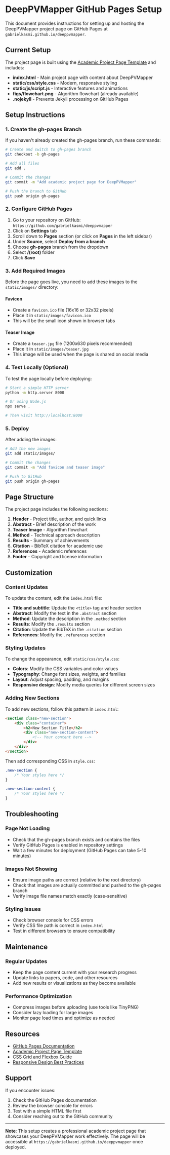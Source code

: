 # DeepPVMapper GitHub Pages Setup

This document provides instructions for setting up and hosting the DeepPVMapper project page on GitHub Pages at `gabrielkasmi.github.io/deeppvmapper`.

## Current Setup

The project page is built using the [Academic Project Page Template](https://github.com/eliahuhorwitz/Academic-project-page-template) and includes:

- **index.html** - Main project page with content about DeepPVMapper
- **static/css/style.css** - Modern, responsive styling
- **static/js/script.js** - Interactive features and animations
- **figs/flowchart.png** - Algorithm flowchart (already available)
- **.nojekyll** - Prevents Jekyll processing on GitHub Pages

## Setup Instructions

### 1. Create the gh-pages Branch

If you haven't already created the gh-pages branch, run these commands:

```bash
# Create and switch to gh-pages branch
git checkout -b gh-pages

# Add all files
git add .

# Commit the changes
git commit -m "Add academic project page for DeepPVMapper"

# Push the branch to GitHub
git push origin gh-pages
```

### 2. Configure GitHub Pages

1. Go to your repository on GitHub: `https://github.com/gabrielkasmi/deeppvmapper`
2. Click on **Settings** tab
3. Scroll down to **Pages** section (or click on **Pages** in the left sidebar)
4. Under **Source**, select **Deploy from a branch**
5. Choose **gh-pages** branch from the dropdown
6. Select **/(root)** folder
7. Click **Save**

### 3. Add Required Images

Before the page goes live, you need to add these images to the `static/images/` directory:

#### Favicon
- Create a `favicon.ico` file (16x16 or 32x32 pixels)
- Place it in `static/images/favicon.ico`
- This will be the small icon shown in browser tabs

#### Teaser Image
- Create a `teaser.jpg` file (1200x630 pixels recommended)
- Place it in `static/images/teaser.jpg`
- This image will be used when the page is shared on social media

### 4. Test Locally (Optional)

To test the page locally before deploying:

```bash
# Start a simple HTTP server
python -m http.server 8000

# Or using Node.js
npx serve .

# Then visit http://localhost:8000
```

### 5. Deploy

After adding the images:

```bash
# Add the new images
git add static/images/

# Commit the changes
git commit -m "Add favicon and teaser image"

# Push to GitHub
git push origin gh-pages
```

## Page Structure

The project page includes the following sections:

1. **Header** - Project title, author, and quick links
2. **Abstract** - Brief description of the work
3. **Teaser Image** - Algorithm flowchart
4. **Method** - Technical approach description
5. **Results** - Summary of achievements
6. **Citation** - BibTeX citation for academic use
7. **References** - Academic references
8. **Footer** - Copyright and license information

## Customization

### Content Updates

To update the content, edit the `index.html` file:

- **Title and subtitle**: Update the `<title>` tag and header section
- **Abstract**: Modify the text in the `.abstract` section
- **Method**: Update the description in the `.method` section
- **Results**: Modify the `.results` section
- **Citation**: Update the BibTeX in the `.citation` section
- **References**: Modify the `.references` section

### Styling Updates

To change the appearance, edit `static/css/style.css`:

- **Colors**: Modify the CSS variables and color values
- **Typography**: Change font sizes, weights, and families
- **Layout**: Adjust spacing, padding, and margins
- **Responsive design**: Modify media queries for different screen sizes

### Adding New Sections

To add new sections, follow this pattern in `index.html`:

```html
<section class="new-section">
    <div class="container">
        <h2>New Section Title</h2>
        <div class="new-section-content">
            <!-- Your content here -->
        </div>
    </div>
</section>
```

Then add corresponding CSS in `style.css`:

```css
.new-section {
    /* Your styles here */
}

.new-section-content {
    /* Your styles here */
}
```

## Troubleshooting

### Page Not Loading
- Check that the gh-pages branch exists and contains the files
- Verify GitHub Pages is enabled in repository settings
- Wait a few minutes for deployment (GitHub Pages can take 5-10 minutes)

### Images Not Showing
- Ensure image paths are correct (relative to the root directory)
- Check that images are actually committed and pushed to the gh-pages branch
- Verify image file names match exactly (case-sensitive)

### Styling Issues
- Check browser console for CSS errors
- Verify CSS file path is correct in `index.html`
- Test in different browsers to ensure compatibility

## Maintenance

### Regular Updates
- Keep the page content current with your research progress
- Update links to papers, code, and other resources
- Add new results or visualizations as they become available

### Performance Optimization
- Compress images before uploading (use tools like TinyPNG)
- Consider lazy loading for large images
- Monitor page load times and optimize as needed

## Resources

- [GitHub Pages Documentation](https://pages.github.com/)
- [Academic Project Page Template](https://github.com/eliahuhorwitz/Academic-project-page-template)
- [CSS Grid and Flexbox Guide](https://css-tricks.com/snippets/css/complete-guide-grid/)
- [Responsive Design Best Practices](https://developers.google.com/web/fundamentals/design-and-ux/responsive)

## Support

If you encounter issues:
1. Check the GitHub Pages documentation
2. Review the browser console for errors
3. Test with a simple HTML file first
4. Consider reaching out to the GitHub community

---

**Note**: This setup creates a professional academic project page that showcases your DeepPVMapper work effectively. The page will be accessible at `https://gabrielkasmi.github.io/deeppvmapper` once deployed. 